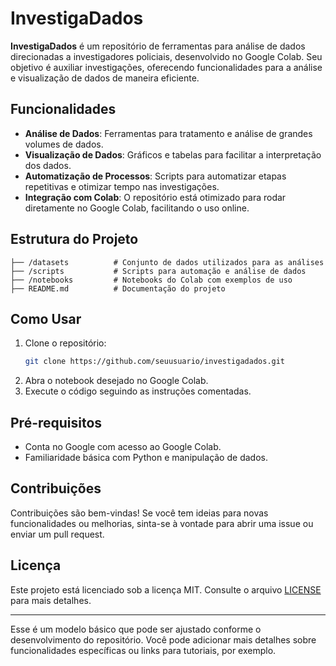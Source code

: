 # InvestigaDados

**InvestigaDados** é um repositório de ferramentas para análise de dados direcionadas a investigadores policiais, desenvolvido no Google Colab. Seu objetivo é auxiliar investigações, oferecendo funcionalidades para a análise e visualização de dados de maneira eficiente.

## Funcionalidades

- **Análise de Dados**: Ferramentas para tratamento e análise de grandes volumes de dados.
- **Visualização de Dados**: Gráficos e tabelas para facilitar a interpretação dos dados.
- **Automatização de Processos**: Scripts para automatizar etapas repetitivas e otimizar tempo nas investigações.
- **Integração com Colab**: O repositório está otimizado para rodar diretamente no Google Colab, facilitando o uso online.

## Estrutura do Projeto

```
├── /datasets          # Conjunto de dados utilizados para as análises
├── /scripts           # Scripts para automação e análise de dados
├── /notebooks         # Notebooks do Colab com exemplos de uso
├── README.md          # Documentação do projeto
```

## Como Usar

1. Clone o repositório:
    ```bash
    git clone https://github.com/seuusuario/investigadados.git
    ```
2. Abra o notebook desejado no Google Colab.
3. Execute o código seguindo as instruções comentadas.

## Pré-requisitos

- Conta no Google com acesso ao Google Colab.
- Familiaridade básica com Python e manipulação de dados.

## Contribuições

Contribuições são bem-vindas! Se você tem ideias para novas funcionalidades ou melhorias, sinta-se à vontade para abrir uma issue ou enviar um pull request.

## Licença

Este projeto está licenciado sob a licença MIT. Consulte o arquivo [LICENSE](LICENSE) para mais detalhes.

---

Esse é um modelo básico que pode ser ajustado conforme o desenvolvimento do repositório. Você pode adicionar mais detalhes sobre funcionalidades específicas ou links para tutoriais, por exemplo.
